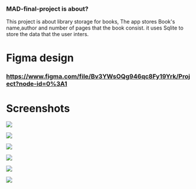 ### MAD-final-project is about?
This project is about library storage for books, The app stores Book's name,author and number of pages that the book consist.
it uses Sqlite to store the data that the user inters.

# Figma design
### https://www.figma.com/file/Bv3YWsOQg946qc8Fy19Yrk/Project?node-id=0%3A1

# Screenshots
![](screenshot/a.jpg)

![](screenshot/b.jpg)

![](screenshot/c.jpg)

![](screenshot/d.jpg)

![](screenshot/f.jpg)

![](screenshot/e.jpg)




